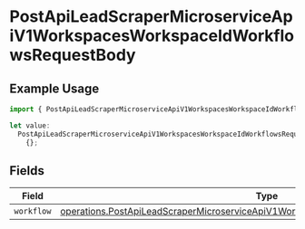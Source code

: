 # PostApiLeadScraperMicroserviceApiV1WorkspacesWorkspaceIdWorkflowsRequestBody

## Example Usage

```typescript
import { PostApiLeadScraperMicroserviceApiV1WorkspacesWorkspaceIdWorkflowsRequestBody } from "oppulence-backend-sdk/models/operations";

let value:
  PostApiLeadScraperMicroserviceApiV1WorkspacesWorkspaceIdWorkflowsRequestBody =
    {};
```

## Fields

| Field                                                                                                                                                                                        | Type                                                                                                                                                                                         | Required                                                                                                                                                                                     | Description                                                                                                                                                                                  |
| -------------------------------------------------------------------------------------------------------------------------------------------------------------------------------------------- | -------------------------------------------------------------------------------------------------------------------------------------------------------------------------------------------- | -------------------------------------------------------------------------------------------------------------------------------------------------------------------------------------------- | -------------------------------------------------------------------------------------------------------------------------------------------------------------------------------------------- |
| `workflow`                                                                                                                                                                                   | [operations.PostApiLeadScraperMicroserviceApiV1WorkspacesWorkspaceIdWorkflowsWorkflow](../../models/operations/postapileadscrapermicroserviceapiv1workspacesworkspaceidworkflowsworkflow.md) | :heavy_minus_sign:                                                                                                                                                                           | N/A                                                                                                                                                                                          |
